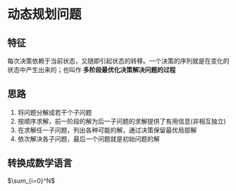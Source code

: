 # 动态规划问题

## 特征
每次决策依赖于当前状态，又随即引起状态的转移。一个决策的序列就是在变化的状态中产生出来的；也叫作 __多阶段最优化决策解决问题的过程__

## 思路
1. 将问题分解成若干个子问题
2. 按顺序求解，前一阶段的解为后一子问题的求解提供了有用信息(非相互独立)
3. 在求解任一子问题，列出各种可能的解，通过决策保留最优局部解
4. 依次解决各子问题，最后一个问题就是初始问题的解

## 转换成数学语言

$\sum_{i=0}^N$

